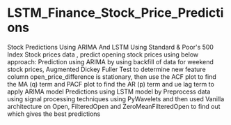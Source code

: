 # LSTM_Finance_Stock_Price_Predictions
Stock Predictions Using ARIMA And LSTM
Using Standard & Poor's 500 Index Stock prices data , predict opening stock prices using below approach:
  Prediction using ARIMA by using backfill of data for weekend stock prices, Augmented Dickey Fuller Test to determine new feature column open_price_difference is stationary, then use the ACF plot to find the MA (q) term and PACF plot to find the AR (p) term and ue lag term to apply ARIMA model
  Predictions using LSTM model by Preprocess data using signal processing techniques using PyWavelets and then used Vanilla architecture on Open, FilteredOpen and ZeroMeanFilteredOpen to find out which gives the best predictions
  

